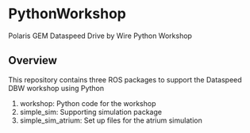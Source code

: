 # PythonWorkshop
Polaris GEM Dataspeed Drive by Wire Python Workshop 

## Overview
This repository contains three ROS packages to support the Dataspeed DBW workshop using Python
1. workshop: Python code for the workshop
2. simple_sim: Supporting simulation package
3. simple_sim_atrium: Set up files for the atrium simulation
